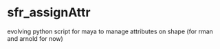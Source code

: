 # sfr_assignAttr
evolving python script for maya to manage attributes on shape (for rman and arnold for now)
